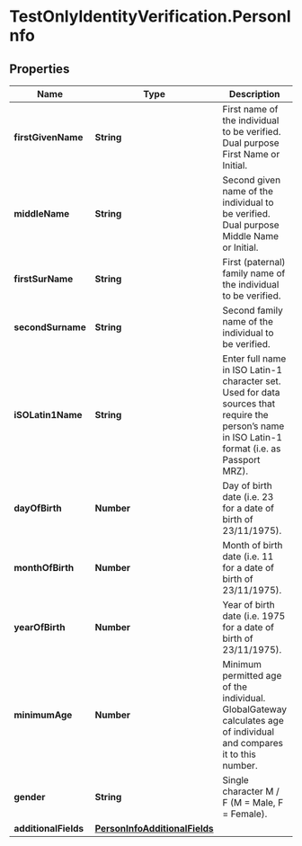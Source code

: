 # TestOnlyIdentityVerification.PersonInfo

## Properties

Name | Type | Description | Notes
------------ | ------------- | ------------- | -------------
**firstGivenName** | **String** | First name of the individual to be verified. Dual purpose First Name or Initial. | [optional] 
**middleName** | **String** | Second given name of the individual to be verified. Dual purpose Middle Name or Initial. | [optional] 
**firstSurName** | **String** | First (paternal) family name of the individual to be verified. | [optional] 
**secondSurname** | **String** | Second family name of the individual to be verified. | [optional] 
**iSOLatin1Name** | **String** | Enter full name in ISO Latin-1 character set. Used for data sources that require the person’s name in ISO Latin-1 format (i.e. as Passport MRZ). | [optional] 
**dayOfBirth** | **Number** | Day of birth date (i.e. 23 for a date of birth of 23/11/1975). | [optional] 
**monthOfBirth** | **Number** | Month of birth date (i.e. 11 for a date of birth of 23/11/1975). | [optional] 
**yearOfBirth** | **Number** | Year of birth date (i.e. 1975 for a date of birth of 23/11/1975). | [optional] 
**minimumAge** | **Number** | Minimum permitted age of the individual. GlobalGateway calculates age of individual and compares it to this number. | [optional] 
**gender** | **String** | Single character M / F (M &#x3D; Male, F &#x3D; Female). | [optional] 
**additionalFields** | [**PersonInfoAdditionalFields**](PersonInfoAdditionalFields.md) |  | [optional] 


